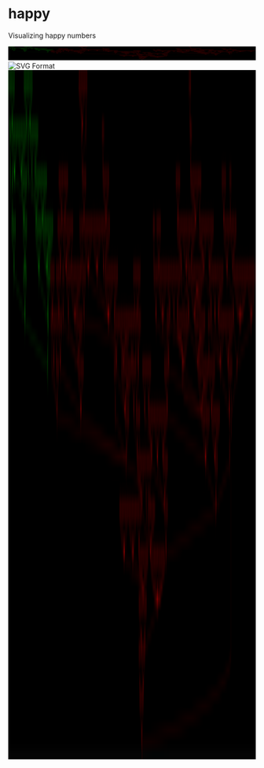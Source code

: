 # happy
Visualizing happy numbers

![A graph](https://github.com/aaronferrucci/happy/blob/master/happy.png)
![SVG Format](https://github.com/aaronferrucci/happy/blob/master/happy.svg)
<a href="https://github.com/aaronferrucci/happy/blob/master/happy.png"><img src="https://github.com/aaronferrucci/happy/blob/master/happy.png" align="left" height="1403" ></a>
